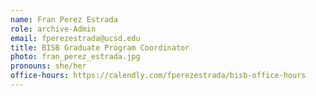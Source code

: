 ```yaml
---
name: Fran Perez Estrada
role: archive-Admin
email: fperezestrada@ucsd.edu
title: BISB Graduate Program Coordinator
photo: fran_perez_estrada.jpg
pronouns: she/her
office-hours: https://calendly.com/fperezestrada/bisb-office-hours
---
```


